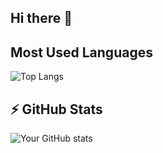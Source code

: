 ## Hi there 👋

<!--
**jorenzprintln/jorenzprintln** is a ✨ _special_ ✨ repository because its `README.md` (this file) appears on your GitHub profile.

Here are some ideas to get you started:

- 🔭 I’m currently working on ...
- 🌱 I’m currently learning ...
- 👯 I’m looking to collaborate on ...
- 🤔 I’m looking for help with ...
- 💬 Ask me about ...
- 📫 How to reach me: ...
- 😄 Pronouns: ...
- ⚡ Fun fact: ...
-->

## Most Used Languages
![Top Langs](https://github-readme-stats.vercel.app/api/top-langs/?username=jorenzprintln&layout=compact&theme=gruvbox)

## ⚡ GitHub Stats

![Your GitHub stats](https://github-readme-stats.vercel.app/api?username=jorenzprintln&show_icons=true&theme=tokyonight)

